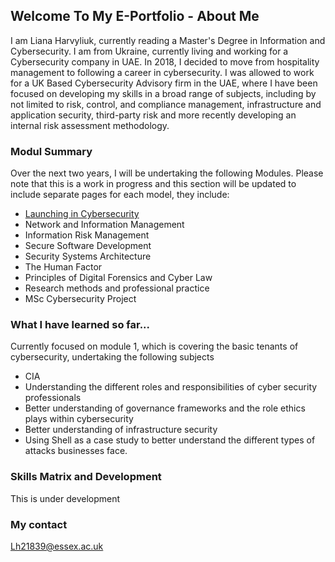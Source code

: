 ## Welcome To My E-Portfolio - About Me 

I am Liana Harvyliuk, currently reading a Master's Degree in Information and Cybersecurity. I am from Ukraine, currently living and working for a Cybersecurity company in UAE.
In 2018, I decided to move from hospitality management to following a career in cybersecurity. I was allowed to work for a UK Based Cybersecurity Advisory
firm in the UAE, where I have been focused on developing my skills in a broad range of subjects, including by not limited to risk, control, and compliance management,
infrastructure and application security, third-party risk and more recently developing an internal risk assessment methodology.  

### Modul Summary 
Over the next two years, I will be undertaking the following Modules. Please note that this is a work in progress and this section will be updated to include separate pages for each model, they include:

- [Launching in Cybersecurity](Liana-Cybersecurity-MsC/docs/ln.md)
- Network and Information Management 
- Information Risk Management 
- Secure Software Development 
- Security Systems Architecture 
- The Human Factor 
- Principles of Digital Forensics and Cyber Law 
- Research methods and professional practice 
- MSc Cybersecurity Project 

### What I have learned so far...

Currently focused on module 1, which is covering the basic tenants of cybersecurity, undertaking the following subjects 
- CIA 
- Understanding the different roles and responsibilities  of cyber security professionals 
- Better understanding of governance frameworks and the role ethics plays within cybersecurity 
- Better understanding of infrastructure security 
- Using Shell as a case study to better understand the different types of attacks businesses face.

### Skills Matrix and Development 

This is under development 

### My contact 
 
Lh21839@essex.ac.uk

